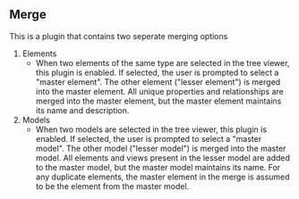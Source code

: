 ## Merge

This is a plugin that contains two seperate merging options
1. Elements 
   * When two elements of the same type are selected in the tree viewer, this plugin is enabled. If selected, the user is prompted to select a "master element". The other element ("lesser element") is merged into the master element. All unique properties and relationships are merged into the master element, but the master element maintains its name and description. 
2. Models 
   * When two models are selected in the tree viewer, this plugin is enabled. If selected, the user is prompted to select a "master model". The other model ("lesser model") is merged into the master model. All elements and views present in the lesser model are added to the master model, but the master model maintains its name. For any duplicate elements, the master element in the merge is assumed to be the element from the master model. 